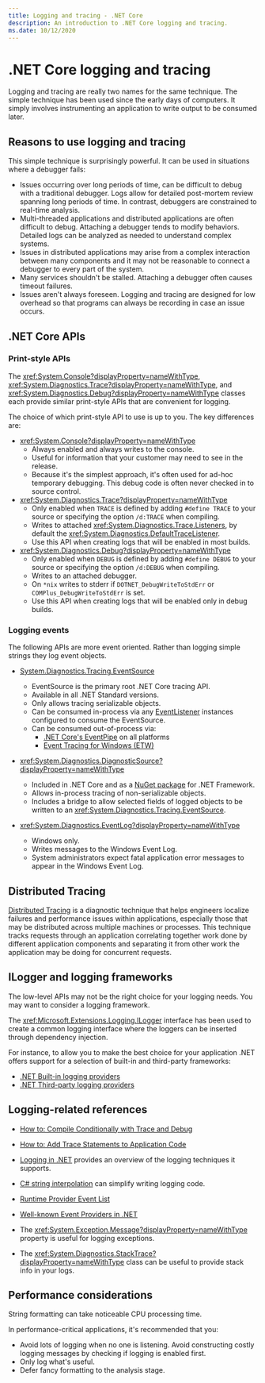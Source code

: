 ```yaml
---
title: Logging and tracing - .NET Core
description: An introduction to .NET Core logging and tracing.
ms.date: 10/12/2020
---
```

# .NET Core logging and tracing

Logging and tracing are really two names for the same technique. The simple technique has been used since the early days of computers. It simply involves instrumenting an application to write output to be consumed later.

## Reasons to use logging and tracing

This simple technique is surprisingly powerful. It can be used in situations where a debugger fails:

- Issues occurring over long periods of time, can be difficult to debug with a traditional debugger. Logs allow for detailed post-mortem review spanning long periods of time. In contrast, debuggers are constrained to real-time analysis.
- Multi-threaded applications and distributed applications are often difficult to debug.  Attaching a debugger tends to modify behaviors. Detailed logs can be analyzed as needed to understand complex systems.
- Issues in distributed applications may arise from a complex interaction between many components and it may not be reasonable to connect a debugger to every part of the system.
- Many services shouldn't be stalled. Attaching a debugger often causes timeout failures.
- Issues aren't always foreseen. Logging and tracing are designed for low overhead so that programs can always be recording in case an issue occurs.

## .NET Core APIs

### Print-style APIs

The <xref:System.Console?displayProperty=nameWithType>, <xref:System.Diagnostics.Trace?displayProperty=nameWithType>, and <xref:System.Diagnostics.Debug?displayProperty=nameWithType> classes each provide similar print-style APIs that are convenient for logging.

The choice of which print-style API to use is up to you. The key differences are:

- <xref:System.Console?displayProperty=nameWithType>
  - Always enabled and always writes to the console.
  - Useful for information that your customer may need to see in the release.
  - Because it's the simplest approach, it's often used for ad-hoc temporary debugging. This debug code is often never checked in to source control.
- <xref:System.Diagnostics.Trace?displayProperty=nameWithType>
  - Only enabled when `TRACE` is defined by adding `#define TRACE` to your source or specifying the option `/d:TRACE` when compiling.
  - Writes to attached <xref:System.Diagnostics.Trace.Listeners>, by default the <xref:System.Diagnostics.DefaultTraceListener>.
  - Use this API when creating logs that will be enabled in most builds.
- <xref:System.Diagnostics.Debug?displayProperty=nameWithType>
  - Only enabled when `DEBUG` is defined by adding `#define DEBUG` to your source or specifying the option `/d:DEBUG` when compiling.
  - Writes to an attached debugger.
  - On `*nix` writes to stderr if `DOTNET_DebugWriteToStdErr` or `COMPlus_DebugWriteToStdErr` is set.
  - Use this API when creating logs that will be enabled only in debug builds.

### Logging events

The following APIs are more event oriented. Rather than logging simple strings they log event objects.

- [System.Diagnostics.Tracing.EventSource](./eventsource.md)
  - EventSource is the primary root .NET Core tracing API.
  - Available in all .NET Standard versions.
  - Only allows tracing serializable objects.
  - Can be consumed in-process via any [EventListener](xref:System.Diagnostics.Tracing.EventListener) instances configured to consume the EventSource.
  - Can be consumed out-of-process via:
    - [.NET Core's EventPipe](./eventpipe.md) on all platforms
    - [Event Tracing for Windows (ETW)](/windows/win32/etw/event-tracing-portal)

- <xref:System.Diagnostics.DiagnosticSource?displayProperty=nameWithType>
  - Included in .NET Core and as a [NuGet package](https://www.nuget.org/packages/System.Diagnostics.DiagnosticSource) for .NET Framework.
  - Allows in-process tracing of non-serializable objects.
  - Includes a bridge to allow selected fields of logged objects to be written to an <xref:System.Diagnostics.Tracing.EventSource>.

- <xref:System.Diagnostics.EventLog?displayProperty=nameWithType>
  - Windows only.
  - Writes messages to the Windows Event Log.
  - System administrators expect fatal application error messages to appear in the Windows Event Log.

## Distributed Tracing

[Distributed Tracing](./distributed-tracing.md) is a diagnostic technique that helps engineers
localize failures and performance issues within applications, especially those that may be
distributed across multiple machines or processes. This technique tracks requests through an
application correlating together work done by different application components and separating
it from other work the application may be doing for concurrent requests.

## ILogger and logging frameworks

The low-level APIs may not be the right choice for your logging needs. You may want to consider a logging framework.

The <xref:Microsoft.Extensions.Logging.ILogger> interface has been used to create a common logging interface where the loggers can be inserted through dependency injection.

For instance, to allow you to make the best choice for your application .NET offers support for a selection of built-in and third-party frameworks:

- [.NET Built-in logging providers](../extensions/logging-providers.md#built-in-logging-providers)
- [.NET Third-party logging providers](../extensions/logging-providers.md#third-party-logging-providers)

## Logging-related references

- [How to: Compile Conditionally with Trace and Debug](../../framework/debug-trace-profile/how-to-compile-conditionally-with-trace-and-debug.md)

- [How to: Add Trace Statements to Application Code](../../framework/debug-trace-profile/how-to-add-trace-statements-to-application-code.md)

- [Logging in .NET](../extensions/logging.md) provides an overview of the logging techniques it supports.

- [C# string interpolation](../../csharp/language-reference/tokens/interpolated.md) can simplify writing logging code.

- [Runtime Provider Event List](../../fundamentals/diagnostics/runtime-events.md)

- [Well-known Event Providers in .NET](well-known-event-providers.md)

- The <xref:System.Exception.Message?displayProperty=nameWithType> property is useful for logging exceptions.

- The <xref:System.Diagnostics.StackTrace?displayProperty=nameWithType> class can be useful to provide stack info in your logs.

## Performance considerations

String formatting can take noticeable CPU processing time.

In performance-critical applications, it's recommended that you:

- Avoid lots of logging when no one is listening. Avoid constructing costly logging messages by checking if logging is enabled first.
- Only log what's useful.
- Defer fancy formatting to the analysis stage.
